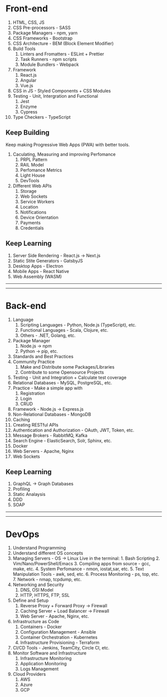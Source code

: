 # Front-end

1. HTML, CSS, JS
2. CSS Pre-processors - SASS
3. Package Managers - npm, yarn
4. CSS Frameworks - Bootstrap
5. CSS Architecture - BEM (Block Element Modifier)
6. Build Tools
   1. Linters and Fromatters - ESLint + Prettier
   2. Task Runners - npm scripts
   3. Module Bundlers - Webpack
7. Framework
   1. React.js
   2. Angular
   3. Vue.js
8. CSS in JS - Styled Components + CSS Modules
9. Testing - Unit, Intergration and Functional
   1. Jest
   2. Enzyme
   3. Cypress
10. Type Checkers - TypeScript

## Keep Building

Keep making Progressive Web Apps (PWA) with better tools.

1. Caculating, Measuring and improving Perfomance
   1. PRPL Pattern
   2. RAIL Model
   3. Perfomance Metrics
   4. Light House
   5. DevTools
2. Different Web APIs
   1. Storage
   2. Web Sockets
   3. Service Workers
   4. Location
   5. Notifications
   6. Device Orientation
   7. Payments
   8. Credentials

## Keep Learning

1. Server Side Rendering - React.js → Next.js
2. Static Stite Generators - GatsbyJS
3. Desktop Apps - Electron
4. Mobile Apps - React Native
5. Web Assembly (WASM)

---

---

# Back-end

1. Language
   1. Scripting Languages - Python, Node.js (TypeScript), etc.
   2. Functional Languages - Scala, Clojure, etc.
   3. Others - .NET, Golang, etc.
2. Package Manager
   1. Node.js → npm
   2. Python → pip, etc.
3. Standards and Best Practices
4. Community Practice
   1. Make and Distribute some Packages/Libraries
   2. Contribute to some Opensource Projects
5. Testing - Unit and Integration + Calculate test coverage
6. Relational Databases - MySQL, PostgreSQL, etc.
7. Practice - Make a simple app with
   1. Registration
   2. Login
   3. CRUD
8. Framework - Node.js → Express.js
9. Non-Relational Databases - MongoDB
10. Caching
11. Creating RESTful APIs
12. Authentication and Authorization - OAuth, JWT, Token, etc.
13. Message Brokers - RabbitMQ, Kafka
14. Search Engine - ElasticSearch, Solr, Sphinx, etc.
15. Docker
16. Web Servers - Apache, Nginx
17. Web Sockets

## Keep Learning

1. GraphQL → Graph Databases
2. Profiling
3. Static Analaysis
4. DDD
5. SOAP

---

---

# DevOps

1. Understand Programming
2. Understand different OS concepts
3. Managing Servers - OS → Linux
   Live in the terminal: 1. Bash Scripting 2. Vim/Nano/PowerShell/Emacs 3. Compiling apps from source - gcc, make, etc. 4. System Perfomance - nmon, iostat,sar, etc. 5. Text Manipulation Tools - awk, sed, etc. 6. Process Monitoring - ps, top, etc. 7. Network - nmap, tcpdump, etc.
4. Networking and Security
   1. DNS, OSI Model
   2. HTTP, HTTPS, FTP, SSL
5. Define and Setup
   1. Reverse Proxy + Forward Proxy → Firewall
   2. Caching Server + Load Balancer → Firewall
   3. Web Server - Apache, Nginx, etc.
6. Infrastructure as Code
   1. Containers - Docker
   2. Configuration Management - Ansible
   3. Container Orchestration - Kubernetes
   4. Infrastructure Provisioning - Terraform
7. CI/CD Tools - Jenkins, TeamCity, Circle CI, etc.
8. Monitor Software and Infrastructure
   1. Infrastructure Monitoring
   2. Application Monitoring
   3. Logs Management
9. Cloud Providers
   1. AWS
   2. Azure
   3. GCP
